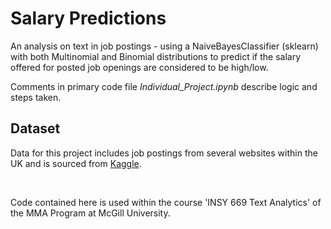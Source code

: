 # Salary Predictions 

An analysis on text in job postings - using a NaiveBayesClassifier (sklearn) with both Multinomial and Binomial distributions to predict if the salary offered for posted job openings are considered to be high/low.

Comments in primary code file _Individual_Project.ipynb_ describe logic and steps taken.

## Dataset

Data for this project includes job postings from several websites within the UK and is sourced from [Kaggle](https://www.kaggle.com/c/job-salary-prediction).

<br>

Code contained here is used within the course 'INSY 669 Text Analytics' of the MMA Program at McGill University.



